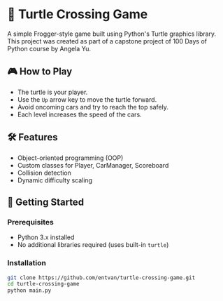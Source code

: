 # 🐢 Turtle Crossing Game 

A simple Frogger-style game built using Python's Turtle graphics library. 
This project was created as part of a capstone project of 100 Days of Python course by Angela Yu.

## 🎮 How to Play
- The turtle is your player. 
- Use the `Up` arrow key to move the turtle forward.
- Avoid oncoming cars and try to reach the top safely.
- Each level increases the speed of the cars.

## 🛠️ Features
- Object-oriented programming (OOP)
- Custom classes for Player, CarManager, Scoreboard
- Collision detection
- Dynamic difficulty scaling

## 🚀 Getting Started

### Prerequisites
- Python 3.x installed
- No additional libraries required (uses built-in `turtle`)

### Installation
```bash
git clone https://github.com/entvan/turtle-crossing-game.git
cd turtle-crossing-game
python main.py
